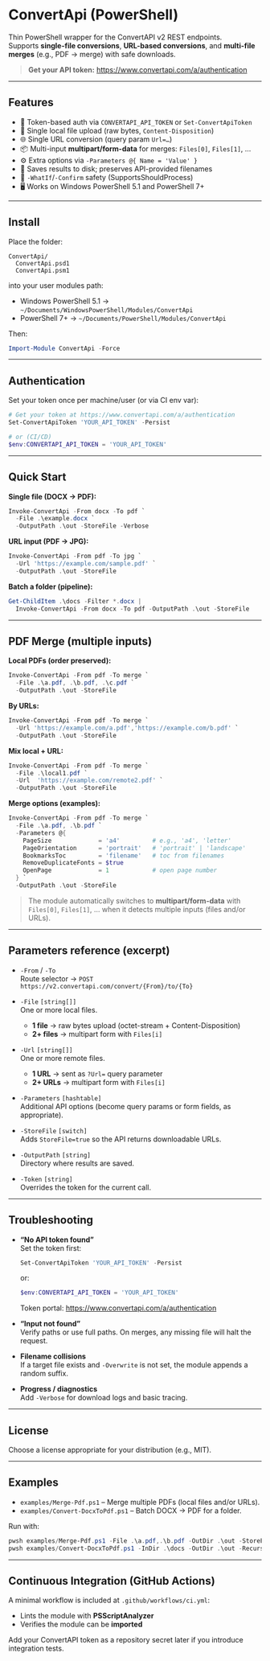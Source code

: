 # ConvertApi (PowerShell)

Thin PowerShell wrapper for the ConvertAPI v2 REST endpoints.  
Supports **single-file conversions**, **URL-based conversions**, and **multi-file merges** (e.g., PDF → merge) with safe downloads.

> **Get your API token:** https://www.convertapi.com/a/authentication

---

## Features

- 🔐 Token-based auth via `CONVERTAPI_API_TOKEN` or `Set-ConvertApiToken`
- 📄 Single local file upload (raw bytes, `Content-Disposition`)
- 🌐 Single URL conversion (query param `Url=…`)
- 📦 Multi-input **multipart/form-data** for merges: `Files[0]`, `Files[1]`, …
- ⚙️ Extra options via `-Parameters @{ Name = 'Value' }`
- 💾 Saves results to disk; preserves API-provided filenames
- 🧪 `-WhatIf`/`-Confirm` safety (SupportsShouldProcess)
- 🖥 Works on Windows PowerShell 5.1 and PowerShell 7+

---

## Install

Place the folder:

```
ConvertApi/
  ConvertApi.psd1
  ConvertApi.psm1
```

into your user modules path:

- Windows PowerShell 5.1 → `~/Documents/WindowsPowerShell/Modules/ConvertApi`
- PowerShell 7+ → `~/Documents/PowerShell/Modules/ConvertApi`

Then:

```powershell
Import-Module ConvertApi -Force
```

---

## Authentication

Set your token once per machine/user (or via CI env var):

```powershell
# Get your token at https://www.convertapi.com/a/authentication
Set-ConvertApiToken 'YOUR_API_TOKEN' -Persist

# or (CI/CD)
$env:CONVERTAPI_API_TOKEN = 'YOUR_API_TOKEN'
```

---

## Quick Start

**Single file (DOCX → PDF):**
```powershell
Invoke-ConvertApi -From docx -To pdf `
  -File .\example.docx `
  -OutputPath .\out -StoreFile -Verbose
```

**URL input (PDF → JPG):**
```powershell
Invoke-ConvertApi -From pdf -To jpg `
  -Url 'https://example.com/sample.pdf' `
  -OutputPath .\out -StoreFile
```

**Batch a folder (pipeline):**
```powershell
Get-ChildItem .\docs -Filter *.docx |
  Invoke-ConvertApi -From docx -To pdf -OutputPath .\out -StoreFile
```

---

## PDF Merge (multiple inputs)

**Local PDFs (order preserved):**
```powershell
Invoke-ConvertApi -From pdf -To merge `
  -File .\a.pdf, .\b.pdf, .\c.pdf `
  -OutputPath .\out -StoreFile
```

**By URLs:**
```powershell
Invoke-ConvertApi -From pdf -To merge `
  -Url 'https://example.com/a.pdf','https://example.com/b.pdf' `
  -OutputPath .\out -StoreFile
```

**Mix local + URL:**
```powershell
Invoke-ConvertApi -From pdf -To merge `
  -File .\local1.pdf `
  -Url  'https://example.com/remote2.pdf' `
  -OutputPath .\out -StoreFile
```

**Merge options (examples):**
```powershell
Invoke-ConvertApi -From pdf -To merge `
  -File .\a.pdf, .\b.pdf `
  -Parameters @{
    PageSize             = 'a4'         # e.g., 'a4', 'letter'
    PageOrientation      = 'portrait'   # 'portrait' | 'landscape'
    BookmarksToc         = 'filename'   # toc from filenames
    RemoveDuplicateFonts = $true
    OpenPage             = 1            # open page number
  } `
  -OutputPath .\out -StoreFile
```

> The module automatically switches to **multipart/form-data** with `Files[0]`, `Files[1]`, … when it detects multiple inputs (files and/or URLs).

---

## Parameters reference (excerpt)

- `-From` / `-To`  
  Route selector → `POST https://v2.convertapi.com/convert/{From}/to/{To}`

- `-File` `[string[]]`  
  One or more local files.  
  - **1 file** → raw bytes upload (octet-stream + Content-Disposition)  
  - **2+ files** → multipart form with `Files[i]`

- `-Url` `[string[]]`  
  One or more remote files.  
  - **1 URL** → sent as `?Url=` query parameter  
  - **2+ URLs** → multipart form with `Files[i]`

- `-Parameters` `[hashtable]`  
  Additional API options (become query params or form fields, as appropriate).

- `-StoreFile` `[switch]`  
  Adds `StoreFile=true` so the API returns downloadable URLs.

- `-OutputPath` `[string]`  
  Directory where results are saved.

- `-Token` `[string]`  
  Overrides the token for the current call.

---

## Troubleshooting

- **“No API token found”**  
  Set the token first:
  ```powershell
  Set-ConvertApiToken 'YOUR_API_TOKEN' -Persist
  ```
  or:
  ```powershell
  $env:CONVERTAPI_API_TOKEN = 'YOUR_API_TOKEN'
  ```
  Token portal: https://www.convertapi.com/a/authentication

- **“Input not found”**  
  Verify paths or use full paths. On merges, any missing file will halt the request.

- **Filename collisions**  
  If a target file exists and `-Overwrite` is not set, the module appends a random suffix.

- **Progress / diagnostics**  
  Add `-Verbose` for download logs and basic tracing.

---

## License

Choose a license appropriate for your distribution (e.g., MIT).


---

## Examples

- `examples/Merge-Pdf.ps1` – Merge multiple PDFs (local files and/or URLs).
- `examples/Convert-DocxToPdf.ps1` – Batch DOCX → PDF for a folder.

Run with:
```powershell
pwsh examples/Merge-Pdf.ps1 -File .\a.pdf,.\b.pdf -OutDir .\out -StoreFile
pwsh examples/Convert-DocxToPdf.ps1 -InDir .\docs -OutDir .\out -Recurse
```

---

## Continuous Integration (GitHub Actions)

A minimal workflow is included at `.github/workflows/ci.yml`:

- Lints the module with **PSScriptAnalyzer**
- Verifies the module can be **imported**

Add your ConvertAPI token as a repository secret later if you introduce integration tests.
